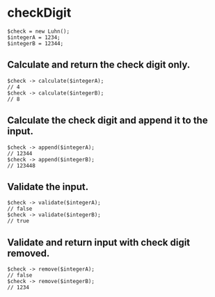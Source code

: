# checkDigit
```
$check = new Luhn();
$integerA = 1234;
$integerB = 12344;
```

## Calculate and return the check digit only.
```
$check -> calculate($integerA);
// 4
$check -> calculate($integerB);
// 8
```

## Calculate the check digit and append it to the input.
```
$check -> append($integerA);
// 12344
$check -> append($integerB);
// 123448
```

## Validate the input.
```
$check -> validate($integerA);
// false
$check -> validate($integerB);
// true
```

## Validate and return input with check digit removed.
```
$check -> remove($integerA);
// false
$check -> remove($integerB);
// 1234
```
